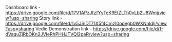 Dashboard link - 
          https://drive.google.com/file/d/17V1APzJfzfYyTeK9EtZLTh0vLb2U8Wmj/view?usp=sharing
Story link -
          https://drive.google.com/file/d/1v5JSIDT71X5f4CmzI0opVgb0WXNnldIj/view?usp=sharing
Vedio Demonstration link -
          https://drive.google.com/file/d/1-dVaquZjRbOKn2JVIeRhPHHJTVQl2paR/view?usp=sharing
